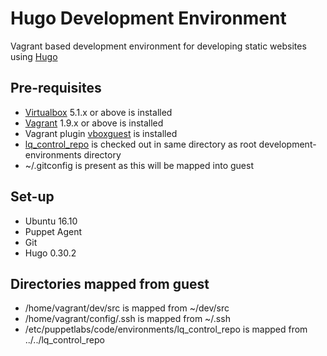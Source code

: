 # Hugo Development Environment

Vagrant based development environment for developing static websites using [Hugo](https://gohugo.io/)

## Pre-requisites

- [Virtualbox](https://www.virtualbox.org/) 5.1.x or above is installed
- [Vagrant](https://www.vagrantup.com/) 1.9.x or above is installed
- Vagrant plugin [vboxguest](https://github.com/dotless-de/vagrant-vbguest) is installed
- [lq_control_repo](https://github.com/launchquickly/lq_control_repo) is checked out in same directory as root development-environments directory
- ~/.gitconfig is present as this will be mapped into guest


## Set-up

- Ubuntu 16.10
- Puppet Agent
- Git
- Hugo 0.30.2

## Directories mapped from guest

- /home/vagrant/dev/src is mapped from ~/dev/src
- /home/vagrant/config/.ssh is mapped from ~/.ssh
- /etc/puppetlabs/code/environments/lq_control_repo is mapped from ../../lq_control_repo
